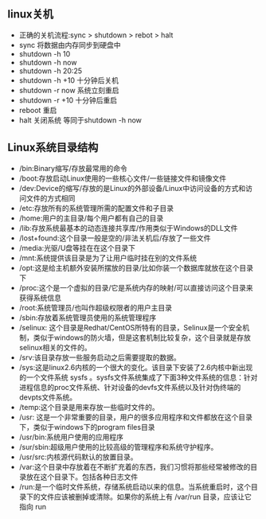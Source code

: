 ## linux关机

- 正确的关机流程:sync > shutdown > rebot >  halt
- sync 将数据由内存同步到硬盘中
- shutdown -h 10 
- shutdown -h now
- shutdown -h 20:25
- shutdown -h +10 十分钟后关机
- shutdown -r now 系统立刻重启
- shutdown -r +10 十分钟后重启
- reboot 重启
- halt 关闭系统 等同于shutdown -h now



## Linux系统目录结构

- /bin:Binary缩写/存放最常用的命令
- /boot:存放启动Linux使用的一些核心文件/一些链接文件和镜像文件
- /dev:Device的缩写/存放的是Linux的外部设备/Linux中访问设备的方式和访问文件的方式相同
- /etc:存放所有的系统管理所需的配置文件和子目录
- /home:用户的主目录/每个用户都有自己的目录
- /lib:存放系统最基本的动态连接共享库/作用类似于Windows的DLL文件
- /lost+found:这个目录一般是空的/非法关机后/存放了一些文件
- /media:光驱/U盘等挂在在这个目录下
- /mnt:系统提供该目录是为了让用户临时挂在别的文件系统
- /opt:这是给主机额外安装所摆放的目录/比如你装一个数据库就放在这个目录下
- /proc:这个是一个虚拟的目录/它是系统内存的映射/可以直接访问这个目录来获得系统信息
- /root:系统管理员/也叫作超级权限者的用户主目录
- /sbin:存放着系统管理员使用的系统管理程序
- /selinux: 这个目录是Redhat/CentOS所特有的目录，Selinux是一个安全机制，类似于windows的防火墙，但是这套机制比较复杂，这个目录就是存放selinux相关的文件的。
- /srv:该目录存放一些服务启动之后需要提取的数据。
- /sys:这是linux2.6内核的一个很大的变化。该目录下安装了2.6内核中新出现的一个文件系统 sysfs 。sysfs文件系统集成了下面3种文件系统的信息：针对进程信息的proc文件系统、针对设备的devfs文件系统以及针对伪终端的devpts文件系统。
- /temp:这个目录是用来存放一些临时文件的。
- /usr: 这是一个非常重要的目录，用户的很多应用程序和文件都放在这个目录下，类似于windows下的program files目录
- /usr/bin:系统用户使用的应用程序
- /sur/sbin:超级用户使用的比较高级的管理程序和系统守护程序。
- /usr/src:内核源代码默认的放置目录。
- /var:这个目录中存放着在不断扩充着的东西，我们习惯将那些经常被修改的目录放在这个目录下。包括各种日志文件
- /run:是一个临时文件系统，存储系统启动以来的信息。当系统重启时，这个目录下的文件应该被删掉或清除。如果你的系统上有 /var/run 目录，应该让它指向 run
